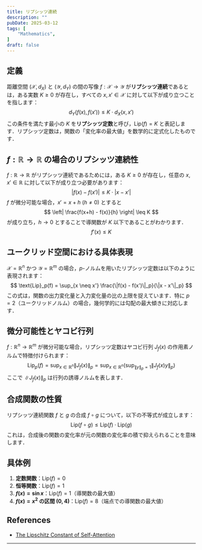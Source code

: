 ```yaml
---
title: リプシッツ連続
description: ""
pubDate: 2025-03-12
tags: [
    "Mathematics",
]
draft: false
---
```



## 定義

距離空間 $(\mathcal{X}, d_X)$ と $(\mathcal{Y}, d_Y)$ の間の写像 $f: \mathcal{X} \to \mathcal{Y}$ が**リプシッツ連続**であるとは，ある実数 $K \geq 0$ が存在し，すべての $x, x' \in \mathcal{X}$ に対して以下が成り立つことを指します：
$$
d_Y(f(x), f(x')) \leq K \cdot d_X(x, x')
$$
この条件を満たす最小の $K$ を**リプシッツ定数**と呼び，$\text{Lip}(f) = K$ と表記します．リプシッツ定数は，関数の「変化率の最大値」を数学的に定式化したものです．

## $f:\mathbb{R}\to\mathbb{R}$ の場合のリプシッツ連続性

$f: \mathbb{R} \to \mathbb{R}$ がリプシッツ連続であるためには，ある $K \geq 0$ が存在し，任意の $x, x' \in \mathbb{R}$ に対して以下が成り立つ必要があります：
$$
|f(x) - f(x')| \leq K \cdot |x - x'|
$$
$f$ が微分可能な場合，$x' = x+h\:(h\neq0)$ とすると
$$
\left| \frac{f(x+h) - f(x)}{h} \right| \leq K
$$
が成り立ち，$h \to 0$ とすることで導関数が $K$ 以下であることがわかります．
$$
f'(x) \leq K
$$

## ユークリッド空間における具体表現

$\mathcal{X} = \mathbb{R}^n$ かつ $\mathcal{Y} = \mathbb{R}^m$ の場合，$p$-ノルムを用いたリプシッツ定数は以下のように表現されます：
$$
\text{Lip}_p(f) = \sup_{x \neq x'} \frac{\|f(x) - f(x')\|_p}{\|x - x'\|_p}
$$
この式は，関数の出力変化量と入力変化量の比の上限を捉えています．特に $p=2$（ユークリッドノルム）の場合，幾何学的には勾配の最大傾きに対応します．

## 微分可能性とヤコビ行列

$f: \mathbb{R}^n \to \mathbb{R}^m$ が微分可能な場合，リプシッツ定数はヤコビ行列 $J_f(x)$ の作用素ノルムで特徴付けられます：
$$
\text{Lip}_p(f) = \sup_{x \in \mathbb{R}^n} \|J_f(x)\|_p = \sup_{x \in \mathbb{R}^n} \left( \sup_{\|y\|_p=1} \|J_f(x) y\|_p \right)
$$
ここで $\| J_f(x) \|_p$ は行列の誘導ノルムを表します．

## 合成関数の性質

リプシッツ連続関数 $f$ と $g$ の合成 $f \circ g$ について，以下の不等式が成立します：
$$
\text{Lip}(f \circ g) \leq \text{Lip}(f) \cdot \text{Lip}(g)
$$
これは，合成後の関数の変化率が元の関数の変化率の積で抑えられることを意味します．

## 具体例

1. **定数関数**：$\text{Lip}(f) = 0$  
2. **恒等関数**：$\text{Lip}(f) = 1$  
3. **$f(x) = \sin x$**：$\text{Lip}(f) = 1$（導関数の最大値）  
4. **$f(x) = x^2$ の区間 $(0,4)$**：$\text{Lip}(f) = 8$（端点での導関数の最大値）

## References

- [The Lipschitz Constant of Self-Attention](https://proceedings.mlr.press/v139/kim21i/kim21i.pdf)

---
